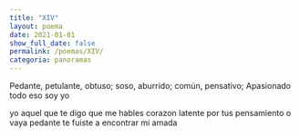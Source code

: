 ```yaml
---
title: "XIV"
layout: poema
date: 2021-01-01
show_full_date: false
permalink: /poemas/XIV/
categoria: panoramas
---
```

Pedante, petulante, obtuso;
soso, aburrido; común,
pensativo; Apasionado
todo eso soy yo

yo aquel que te digo que me hables
corazon latente por tus pensamiento
o vaya pedante te fuiste a encontrar mi amada
